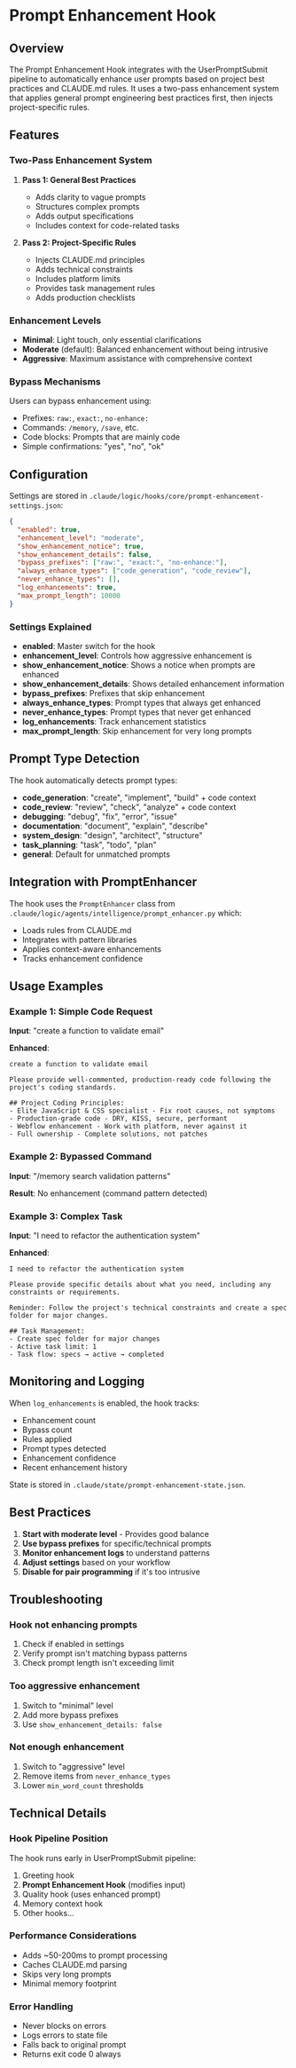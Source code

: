 # Prompt Enhancement Hook

## Overview

The Prompt Enhancement Hook integrates with the UserPromptSubmit pipeline to automatically enhance user prompts based on project best practices and CLAUDE.md rules. It uses a two-pass enhancement system that applies general prompt engineering best practices first, then injects project-specific rules.

## Features

### Two-Pass Enhancement System
1. **Pass 1: General Best Practices**
   - Adds clarity to vague prompts
   - Structures complex prompts
   - Adds output specifications
   - Includes context for code-related tasks

2. **Pass 2: Project-Specific Rules**
   - Injects CLAUDE.md principles
   - Adds technical constraints
   - Includes platform limits
   - Provides task management rules
   - Adds production checklists

### Enhancement Levels
- **Minimal**: Light touch, only essential clarifications
- **Moderate** (default): Balanced enhancement without being intrusive
- **Aggressive**: Maximum assistance with comprehensive context

### Bypass Mechanisms
Users can bypass enhancement using:
- Prefixes: `raw:`, `exact:`, `no-enhance:`
- Commands: `/memory`, `/save`, etc.
- Code blocks: Prompts that are mainly code
- Simple confirmations: "yes", "no", "ok"

## Configuration

Settings are stored in `.claude/logic/hooks/core/prompt-enhancement-settings.json`:

```json
{
  "enabled": true,
  "enhancement_level": "moderate",
  "show_enhancement_notice": true,
  "show_enhancement_details": false,
  "bypass_prefixes": ["raw:", "exact:", "no-enhance:"],
  "always_enhance_types": ["code_generation", "code_review"],
  "never_enhance_types": [],
  "log_enhancements": true,
  "max_prompt_length": 10000
}
```

### Settings Explained

- **enabled**: Master switch for the hook
- **enhancement_level**: Controls how aggressive enhancement is
- **show_enhancement_notice**: Shows a notice when prompts are enhanced
- **show_enhancement_details**: Shows detailed enhancement information
- **bypass_prefixes**: Prefixes that skip enhancement
- **always_enhance_types**: Prompt types that always get enhanced
- **never_enhance_types**: Prompt types that never get enhanced
- **log_enhancements**: Track enhancement statistics
- **max_prompt_length**: Skip enhancement for very long prompts

## Prompt Type Detection

The hook automatically detects prompt types:
- **code_generation**: "create", "implement", "build" + code context
- **code_review**: "review", "check", "analyze" + code context
- **debugging**: "debug", "fix", "error", "issue"
- **documentation**: "document", "explain", "describe"
- **system_design**: "design", "architect", "structure"
- **task_planning**: "task", "todo", "plan"
- **general**: Default for unmatched prompts

## Integration with PromptEnhancer

The hook uses the `PromptEnhancer` class from `.claude/logic/agents/intelligence/prompt_enhancer.py` which:
- Loads rules from CLAUDE.md
- Integrates with pattern libraries
- Applies context-aware enhancements
- Tracks enhancement confidence

## Usage Examples

### Example 1: Simple Code Request
**Input**: "create a function to validate email"

**Enhanced**: 
```
create a function to validate email

Please provide well-commented, production-ready code following the project's coding standards.

## Project Coding Principles:
- Elite JavaScript & CSS specialist - Fix root causes, not symptoms
- Production-grade code - DRY, KISS, secure, performant
- Webflow enhancement - Work with platform, never against it
- Full ownership - Complete solutions, not patches
```

### Example 2: Bypassed Command
**Input**: "/memory search validation patterns"

**Result**: No enhancement (command pattern detected)

### Example 3: Complex Task
**Input**: "I need to refactor the authentication system"

**Enhanced**:
```
I need to refactor the authentication system

Please provide specific details about what you need, including any constraints or requirements.

Reminder: Follow the project's technical constraints and create a spec folder for major changes.

## Task Management:
- Create spec folder for major changes
- Active task limit: 1
- Task flow: specs → active → completed
```

## Monitoring and Logging

When `log_enhancements` is enabled, the hook tracks:
- Enhancement count
- Bypass count
- Rules applied
- Prompt types detected
- Enhancement confidence
- Recent enhancement history

State is stored in `.claude/state/prompt-enhancement-state.json`.

## Best Practices

1. **Start with moderate level** - Provides good balance
2. **Use bypass prefixes** for specific/technical prompts
3. **Monitor enhancement logs** to understand patterns
4. **Adjust settings** based on your workflow
5. **Disable for pair programming** if it's too intrusive

## Troubleshooting

### Hook not enhancing prompts
1. Check if enabled in settings
2. Verify prompt isn't matching bypass patterns
3. Check prompt length isn't exceeding limit

### Too aggressive enhancement
1. Switch to "minimal" level
2. Add more bypass prefixes
3. Use `show_enhancement_details: false`

### Not enough enhancement
1. Switch to "aggressive" level
2. Remove items from `never_enhance_types`
3. Lower `min_word_count` thresholds

## Technical Details

### Hook Pipeline Position
The hook runs early in UserPromptSubmit pipeline:
1. Greeting hook
2. **Prompt Enhancement Hook** (modifies input)
3. Quality hook (uses enhanced prompt)
4. Memory context hook
5. Other hooks...

### Performance Considerations
- Adds ~50-200ms to prompt processing
- Caches CLAUDE.md parsing
- Skips very long prompts
- Minimal memory footprint

### Error Handling
- Never blocks on errors
- Logs errors to state file
- Falls back to original prompt
- Returns exit code 0 always